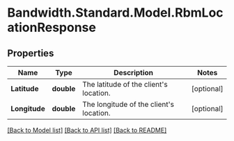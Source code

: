 # Bandwidth.Standard.Model.RbmLocationResponse

## Properties

Name | Type | Description | Notes
------------ | ------------- | ------------- | -------------
**Latitude** | **double** | The latitude of the client&#39;s location. | [optional] 
**Longitude** | **double** | The longitude of the client&#39;s location. | [optional] 

[[Back to Model list]](../README.md#documentation-for-models) [[Back to API list]](../README.md#documentation-for-api-endpoints) [[Back to README]](../README.md)

